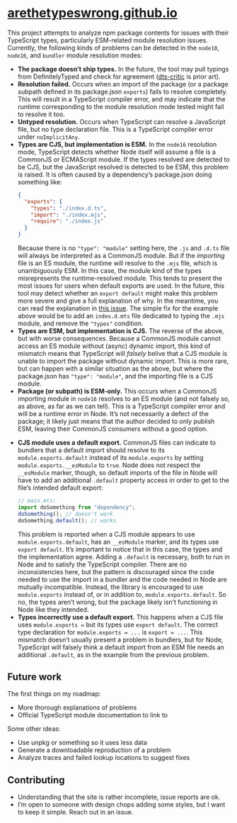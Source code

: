 # [arethetypeswrong.github.io](https://arethetypeswrong.github.io)

This project attempts to analyze npm package contents for issues with their TypeScript types, particularly ESM-related module resolution issues. Currently, the following kinds of problems can be detected in the `node10`, `node16`, and `bundler` module resolution modes:

- **The package doesn’t ship types.** In the future, the tool may pull typings from DefinitelyTyped and check for agreement ([dts-critic](https://github.com/microsoft/DefinitelyTyped-tools/tree/master/packages/dts-critic) is prior art).
- **Resolution failed.** Occurs when an import of the package (or a package subpath defined in its package.json `exports`) fails to resolve completely. This will result in a TypeScript compiler error, and may indicate that the runtime corresponding to the module resolution mode tested might fail to resolve it too.
- **Untyped resolution.** Occurs when TypeScript can resolve a JavaScript file, but no type declaration file. This is a TypeScript compiler error under `noImplicitAny`.
- **Types are CJS, but implementation is ESM.** In the `node16` resolution mode, TypeScript detects whether Node itself will assume a file is a CommonJS or ECMAScript module. If the types resolved are detected to be CJS, but the JavaScript resolved is detected to be ESM, this problem is raised. It is often caused by a dependency’s package.json doing something like:
  ```json
  {
    "exports": {
      "types": "./index.d.ts",
      "import": "./index.mjs",
      "require": "./index.js"
    }
  }
  ```
  Because there is no `"type": "module"` setting here, the `.js` and `.d.ts` file will always be interpreted as a CommonJS module. But if the _importing_ file is an ES module, the runtime will resolve to the `.mjs` file, which is unambiguously ESM. In this case, the module kind of the types misrepresents the runtime-resolved module. This tends to present the most issues for users when default exports are used. In the future, this tool may detect whether an `export default` might make this problem more severe and give a full explanation of why. In the meantime, you can read the explanation in [this issue](https://github.com/microsoft/TypeScript/issues/50058#issuecomment-1404411380). The simple fix for the example above would be to add an `index.d.mts` file dedicated to typing the `.mjs` module, and remove the `"types"` condition.
- **Types are ESM, but implementation is CJS.** The reverse of the above, but with worse consequences. Because a CommonJS module cannot access an ES module without (async) dynamic import, this kind of mismatch means that TypeScript will _falsely_ belive that a CJS module is unable to import the package without dynamic import. This is more rare, but can happen with a similar situation as the above, but where the package.json has `"type": "module"`, and the importing file is a CJS module.
- **Package (or subpath) is ESM-only.** This occurs when a CommonJS importing module in `node16` resolves to an ES module (and not falsely so, as above, as far as we can tell). This is a TypeScript compiler error and will be a runtime error in Node. It’s not necessarily a defect of the package; it likely just means that the author decided to only publish ESM, leaving their CommonJS consumers without a good option.
<!-- - **Resolved through a fallback condition.** In Node, when resolution of an import path hits conditional `"exports"` in a package.json, it tries to resolve with the first matching condition. If resolution fails with that condition, the process is over and the import is not resolved. TypeScript’s algorithm instead continues through the list of conditions and attempts to resolve with any other condition that matches, until resolution succeeds or the no more conditions match. This is [a TypeScript bug](https://github.com/microsoft/TypeScript/issues/50762), so its behavior should not be relied upon—even if the bug never gets fixed, results that arise from it are likely to be innacurate since the resolution process diverges from Node. -->
- **CJS module uses a default export.** CommonJS files can indicate to bundlers that a default import should resolve to its `module.exports.default` instead of its `module.exports` by setting `module.exports.__esModule` to `true`. Node does not respect the `__esModule` marker, though, so default imports of the file in Node will have to add an additional `.default` property access in order to get to the file’s intended default export:
  ```ts
  // main.mts:
  import doSomething from "dependency";
  doSomething(); // doesn't work
  doSomething.default(); // works
  ```
  This problem is reported when a CJS module appears to use `module.exports.default`, has an `__esModule` marker, and its types use `export default`. It’s important to notice that in this case, the types and the implementation agree. Adding a `.default` is necessary, both to run in Node and to satisfy the TypeScript compiler. There are no inconsistencies here, but the pattern is discouraged since the code needed to use the import in a bundler and the code needed in Node are mutually incompatible. Instead, the library is encouraged to use `module.exports` instead of, or in addition to, `module.exports.default`. So no, the types aren’t wrong, but the package likely isn’t functioning in Node like they intended.
- **Types incorrectly use a default export.** This happens when a CJS file uses `module.exports =` but its types use `export default`. The correct type declaration for `module.exports = ...` is `export = ...`. This mismatch doesn’t usually present a problem in bundlers, but for Node, TypeScript will falsely think a default import from an ESM file needs an additional `.default`, as in the example from the previous problem.

## Future work

The first things on my roadmap:

- More thorough explanations of problems
- Official TypeScript module documentation to link to

Some other ideas:

- Use unpkg or something so it uses less data
- Generate a downloadable reproduction of a problem
- Analyze traces and failed lookup locations to suggest fixes

## Contributing

- Understanding that the site is rather incomplete, issue reports are ok.
- I’m open to someone with design chops adding some styles, but I want to keep it simple. Reach out in an issue.
